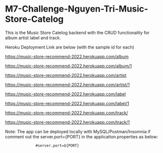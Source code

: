 # M7-Challenge-Nguyen-Tri-Music-Store-Catelog

This is the Music Store Catelog backend with the CRUD functionality for album artist label and track.

Heroku Deployment Link are below (with the sample id for each)


https://music-store-recommend-2022.herokuapp.com/album


https://music-store-recommend-2022.herokuapp.com/album/1



https://music-store-recommend-2022.herokuapp.com/artist


https://music-store-recommend-2022.herokuapp.com/artist/1



https://music-store-recommend-2022.herokuapp.com/label


https://music-store-recommend-2022.herokuapp.com/label/1



https://music-store-recommend-2022.herokuapp.com/track/

https://music-store-recommend-2022.herokuapp.com/track/1




Note: The app can be deployed locally with MySQL/Postman/Insomnia if comment out the server.port={PORT} in the application.properties as below: 

                  #server.port=${PORT}
